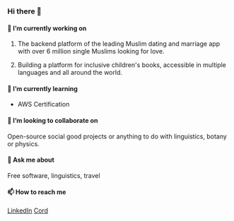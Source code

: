 ### Hi there 👋

#### 🔭 I’m currently working on

1. The backend platform of the leading Muslim dating and marriage app with over 6 million single Muslims looking for love. 

2. Building a platform for inclusive children's books, accessible in multiple languages and all around the world.

#### 🌱 I’m currently learning

- AWS Certification

#### 👯 I’m looking to collaborate on

Open-source social good projects or anything to do with linguistics, botany or physics.

#### 💬 Ask me about

Free software, linguistics, travel

#### 📫 How to reach me

[LinkedIn](https://www.linkedin.com/in/robertfocke/) [Cord](https://cord.co/candidate/account/u/candidate/50287)
